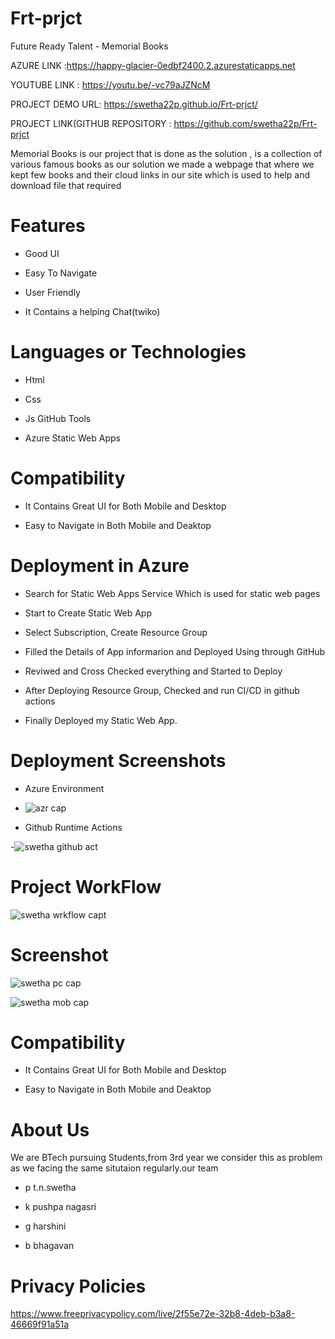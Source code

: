 # Frt-prjct
Future Ready Talent - Memorial Books



AZURE LINK :https://happy-glacier-0edbf2400.2.azurestaticapps.net

YOUTUBE LINK : https://youtu.be/-vc79aJZNcM

PROJECT DEMO URL: https://swetha22p.github.io/Frt-prjct/


PROJECT LINK(GITHUB REPOSITORY : https://github.com/swetha22p/Frt-prjct



Memorial Books is our project that is done as the solution , is a collection of various famous books 
as our solution we made a webpage that where we kept few books and their cloud links in our site which is used to help and download file that required


# Features
-  Good UI

-  Easy To Navigate

-  User Friendly

-  It Contains a helping Chat(twiko)



# Languages or Technologies

-  Html

-  Css

-  Js
  GitHub Tools

-  Azure Static Web Apps

# Compatibility
 -  It Contains Great UI for Both Mobile and Desktop
 
 -  Easy to Navigate in Both Mobile and Deaktop

# Deployment in Azure

-  Search for Static Web Apps Service Which is used for static web pages

-  Start to Create Static Web App

-  Select Subscription, Create Resource Group 

-  Filled the Details of App informarion and Deployed Using through GitHub

-  Reviwed and Cross Checked everything and Started to Deploy 

-  After Deploying Resource Group, Checked and run CI/CD in github actions 

-  Finally Deployed my Static Web App.

# Deployment  Screenshots

- Azure Environment
- ![azr cap](https://user-images.githubusercontent.com/94050914/199311962-e11715f8-73c9-43b7-bbef-fb0eea7b5b77.jpg)



- Github Runtime Actions

-![swetha github act](https://user-images.githubusercontent.com/94050914/199313443-8c4b3326-6600-46b9-9c93-bd5f38f5f5ce.jpg)


# Project WorkFlow

![swetha wrkflow capt](https://user-images.githubusercontent.com/94050914/199312426-c9db1ceb-9b08-4779-be97-2b9335fa1e60.jpg)

 
# Screenshot

![swetha pc cap](https://user-images.githubusercontent.com/94050914/199312535-07a54293-b371-49a5-b572-bbb1940298cc.jpg)

![swetha mob cap](https://user-images.githubusercontent.com/94050914/199312562-9fdc4106-ceed-4d1d-9ce2-9e8da5aec815.jpg)
# Compatibility
 -  It Contains Great UI for Both Mobile and Desktop
 
 -  Easy to Navigate in Both Mobile and Deaktop

# About Us
We are BTech pursuing Students,from 3rd year we consider this as problem as we facing the same situtaion regularly.our team

-  p t.n.swetha

-  k pushpa nagasri

-  g harshini

-  b bhagavan


# Privacy Policies 

https://www.freeprivacypolicy.com/live/2f55e72e-32b8-4deb-b3a8-46669f91a51a
